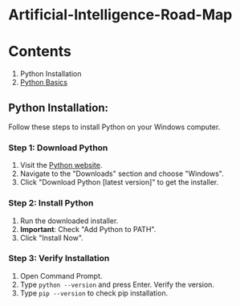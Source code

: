 # Artificial-Intelligence-Road-Map

# Contents

1. Python Installation
2. [Python Basics](Python_Basics.ipynb)



## Python Installation:

Follow these steps to install Python on your Windows computer.

### Step 1: Download Python

1. Visit the [Python website](https://www.python.org/).
2. Navigate to the "Downloads" section and choose "Windows".
3. Click "Download Python [latest version]" to get the installer.

### Step 2: Install Python

1. Run the downloaded installer.
2. **Important**: Check "Add Python to PATH".
3. Click "Install Now".

### Step 3: Verify Installation

1. Open Command Prompt.
2. Type `python --version` and press Enter. Verify the version.
3. Type `pip --version` to check pip installation.
